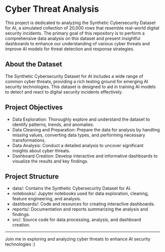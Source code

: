 # Cyber Threat Analysis
This project is dedicated to analyzing the Synthetic Cybersecurity Dataset for AI, a simulated collection of 20,000 rows that resemble real-world digital security incidents.
The primary goal of this repository is to perform a comprehensive data analysis on this dataset and present insightful dashboards to enhance our understanding of various cyber threats and improve AI models for threat detection and response strategies.

## About the Dataset
The Synthetic Cybersecurity Dataset for AI includes a wide range of common cyber threats, providing a rich testing ground for emerging AI security technologies. This dataset is designed to aid in training AI models to detect and react to digital security incidents effectively.

## Project Objectives
- Data Exploration: Thoroughly explore and understand the dataset to identify patterns, trends, and anomalies.
- Data Cleaning and Preparation: Prepare the data for analysis by handling missing values, converting data types, and performing necessary transformations.
- Data Analysis: Conduct a detailed analysis to uncover significant insights about cyber threats.
- Dashboard Creation: Develop interactive and informative dashboards to visualize the results and key findings.

## Project Structure
- data/: Contains the Synthetic Cybersecurity Dataset for AI.
- notebooks/: Jupyter notebooks used for data exploration, cleaning, feature engineering, and analysis.
- dashboards/: Code and resources for creating interactive dashboards.
- reports/: Documentation and reports summarizing the analysis and findings.
- src/: Source code for data processing, analysis, and dashboard creation.

---
Join me in exploring and analyzing cyber threats to enhance AI security technologies :)
